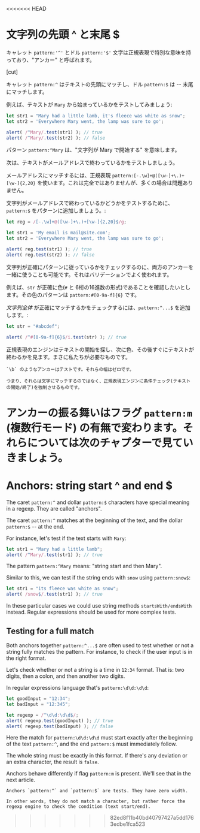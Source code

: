 <<<<<<< HEAD
# 文字列の先頭 ^ と末尾 $

キャレット `pattern:'^'` とドル `pattern:'$'` 文字は正規表現で特別な意味を持っており、"アンカー" と呼ばれます。

[cut]

キャレット `pattern:^` はテキストの先頭にマッチし、ドル `pattern:$` は -- 末尾にマッチします。

例えば、テキストが `Mary` から始まっているかをテストしてみましょう:

```js run
let str1 = "Mary had a little lamb, it's fleece was white as snow";
let str2 = 'Everywhere Mary went, the lamp was sure to go';

alert( /^Mary/.test(str1) ); // true
alert( /^Mary/.test(str2) ); // false
```

パターン `pattern:^Mary` は、"文字列が Mary で開始する" を意味します。

次は、テキストがメールアドレスで終わっているかをテストしましょう。

メールアドレスにマッチするには、正規表現 `pattern:[-.\w]+@([\w-]+\.)+[\w-]{2,20}` を使います。これは完全ではありませんが、多くの場合は問題ありません。

文字列がメールアドレスで終わっているかどうかをテストするために、`pattern:$` をパターンに追加しましょう。:

```js run
let reg = /[-.\w]+@([\w-]+\.)+[\w-]{2,20}$/g;

let str1 = 'My email is mail@site.com';
let str2 = 'Everywhere Mary went, the lamp was sure to go';

alert( reg.test(str1) ); // true
alert( reg.test(str2) ); // false
```

文字列が正確にパターンに従っているかをチェックするのに、両方のアンカーを一緒に使うことも可能です。それはバリデーションでよく使われます。

例えば、`str` が正確に色(`#` と 6桁の16進数の形式)であることを確認したいとします。その色のパターンは `pattern:#[0-9a-f]{6}` です。

*文字列全体* が正確にマッチするかをチェックするには、`pattern:^...$` を追加します。:

```js run
let str = "#abcdef";

alert( /^#[0-9a-f]{6}$/i.test(str) ); // true
```

正規表現のエンジンはテキストの開始を探し、次に色、その後すぐにテキストが終わるかを見ます。まさに私たちが必要なものです。

```smart header="アンカーの長さはゼロです"
`\b` のようなアンカーはテストです。それらの幅はゼロです。

つまり、それらは文字にマッチするのではなく、正規表現エンジンに条件チェック(テキストの開始/終了)を強制させるものです。
```

アンカーの振る舞いはフラグ `pattern:m` (複数行モード) の有無で変わります。それらについては次のチャプターで見ていきましょう。
=======
# Anchors: string start ^ and end $

The caret `pattern:^` and dollar `pattern:$` characters have special meaning in a regexp. They are called "anchors".

The caret `pattern:^` matches at the beginning of the text, and the dollar `pattern:$` -- at the end.

For instance, let's test if the text starts with `Mary`:

```js run
let str1 = "Mary had a little lamb";
alert( /^Mary/.test(str1) ); // true
```

The pattern `pattern:^Mary` means: "string start and then Mary".

Similar to this, we can test if the string ends with `snow` using `pattern:snow$`:

```js run
let str1 = "its fleece was white as snow";
alert( /snow$/.test(str1) ); // true
```

In these particular cases we could use string methods `startsWith/endsWith` instead. Regular expressions should be used for more complex tests.

## Testing for a full match

Both anchors together `pattern:^...$` are often used to test whether or not a string fully matches the pattern. For instance, to check if the user input is in the right format.

Let's check whether or not a string is a time in `12:34` format. That is: two digits, then a colon, and then another two digits.

In regular expressions language that's `pattern:\d\d:\d\d`:

```js run
let goodInput = "12:34";
let badInput = "12:345";

let regexp = /^\d\d:\d\d$/;
alert( regexp.test(goodInput) ); // true
alert( regexp.test(badInput) ); // false
```

Here the match for `pattern:\d\d:\d\d` must start exactly after the beginning of the text `pattern:^`, and the end `pattern:$` must immediately follow.

The whole string must be exactly in this format. If there's any deviation or an extra character, the result is `false`.

Anchors behave differently if flag `pattern:m` is present. We'll see that in the next article.

```smart header="Anchors have \"zero width\""
Anchors `pattern:^` and `pattern:$` are tests. They have zero width.

In other words, they do not match a character, but rather force the regexp engine to check the condition (text start/end).
```
>>>>>>> 82ed8f11b40bd40797427a5dd1763edbe1fca523
